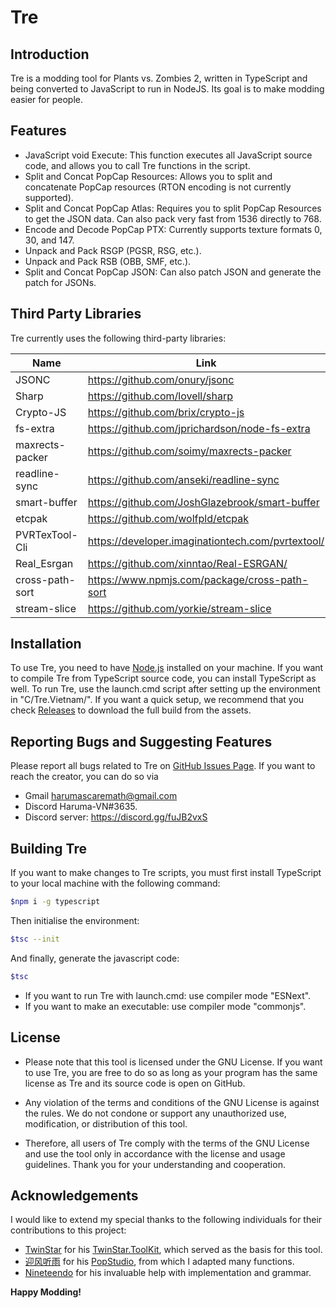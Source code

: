 # Tre
## Introduction


Tre is a modding tool for Plants vs. Zombies 2, written in TypeScript and being converted to JavaScript to run in NodeJS. Its goal is to make modding easier for people.


## Features

- JavaScript void Execute: This function executes all JavaScript source code, and allows you to call Tre functions in the script.
- Split and Concat PopCap Resources: Allows you to split and concatenate PopCap resources (RTON encoding is not currently supported).
- Split and Concat PopCap Atlas: Requires you to split PopCap Resources to get the JSON data. Can also pack very fast from 1536 directly to 768.
- Encode and Decode PopCap PTX: Currently supports texture formats 0, 30, and 147.
- Unpack and Pack RSGP (PGSR, RSG, etc.).
- Unpack and Pack RSB (OBB, SMF, etc.).
- Split and Concat PopCap JSON: Can also patch JSON and generate the patch for JSONs.

## Third Party Libraries

Tre currently uses the following third-party libraries:

| Name | Link |
| ------ | ------ |
| JSONC | https://github.com/onury/jsonc |
| Sharp | https://github.com/lovell/sharp |
| Crypto-JS | https://github.com/brix/crypto-js |
| fs-extra | https://github.com/jprichardson/node-fs-extra|
| maxrects-packer | https://github.com/soimy/maxrects-packer|
| readline-sync | https://github.com/anseki/readline-sync |
| smart-buffer | https://github.com/JoshGlazebrook/smart-buffer |
| etcpak | https://github.com/wolfpld/etcpak |
| PVRTexTool-Cli | https://developer.imaginationtech.com/pvrtextool/ |
| Real_Esrgan | https://github.com/xinntao/Real-ESRGAN/ |
| cross-path-sort | https://www.npmjs.com/package/cross-path-sort |
| stream-slice | https://github.com/yorkie/stream-slice |
## Installation

To use Tre, you need to have [Node.js](https://nodejs.org/) installed on your machine. If you want to compile Tre from TypeScript source code, you can install TypeScript as well. To run Tre, use the launch.cmd script after setting up the environment in "C/Tre.Vietnam/".
If you want a quick setup, we recommend that you check [Releases](https://github.com/Tre-VN/Tre/releases/) to download the full build from the assets.
## Reporting Bugs and Suggesting Features

Please report all bugs related to Tre on [GitHub Issues Page](https://github.com/Tre-VN/Tre/issues/).
If you want to reach the creator, you can do so via
- Gmail harumascaremath@gmail.com
- Discord Haruma-VN#3635.
- Discord server: https://discord.gg/fuJB2vxS 

## Building Tre

If you want to make changes to Tre scripts, you must first install TypeScript to your local machine with the following command:

```sh
$npm i -g typescript
```
Then initialise the environment:

```sh
$tsc --init
```
And finally, generate the javascript code:

```sh
$tsc
```
- If you want to run Tre with launch.cmd: use compiler mode "ESNext".
- If you want to make an executable: use compiler mode "commonjs".

## License

- Please note that this tool is licensed under the GNU License. If you want to use Tre, you are free to do so as long as your program has the same license as Tre and its source code is open on GitHub.

- Any violation of the terms and conditions of the GNU License is against the rules. We do not condone or support any unauthorized use, modification, or distribution of this tool.

- Therefore, all users of Tre comply with the terms of the GNU License and use the tool only in accordance with the license and usage guidelines. Thank you for your understanding and cooperation.

## Acknowledgements

I would like to extend my special thanks to the following individuals for their contributions to this project:

- [TwinStar](https://github.com/twinkles-twinstar) for his [TwinStar.ToolKit](https://github.com/twinkles-twinstar/TwinStar.ToolKit), which served as the basis for this tool.
- [迎风听雨](https://github.com/YingFengTingYu) for his [PopStudio](https://github.com/YingFengTingYu/PopStudio), from which I adapted many functions.
- [Nineteendo](https://github.com/Nineteendo) for his invaluable help with implementation and grammar.

**Happy Modding!**

